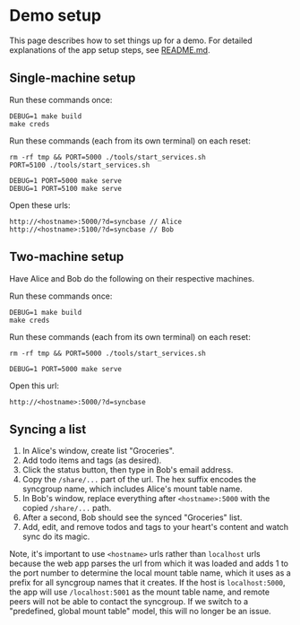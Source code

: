 # Demo setup

This page describes how to set things up for a demo.
For detailed explanations of the app setup steps, see [README.md](README.md).

## Single-machine setup

Run these commands once:

    DEBUG=1 make build
    make creds

Run these commands (each from its own terminal) on each reset:

    rm -rf tmp && PORT=5000 ./tools/start_services.sh
    PORT=5100 ./tools/start_services.sh

    DEBUG=1 PORT=5000 make serve
    DEBUG=1 PORT=5100 make serve

Open these urls:

    http://<hostname>:5000/?d=syncbase // Alice
    http://<hostname>:5100/?d=syncbase // Bob

## Two-machine setup

Have Alice and Bob do the following on their respective machines.

Run these commands once:

    DEBUG=1 make build
    make creds

Run these commands (each from its own terminal) on each reset:

    rm -rf tmp && PORT=5000 ./tools/start_services.sh

    DEBUG=1 PORT=5000 make serve

Open this url:

    http://<hostname>:5000/?d=syncbase

## Syncing a list

1. In Alice's window, create list "Groceries".
2. Add todo items and tags (as desired).
3. Click the status button, then type in Bob's email address.
4. Copy the `/share/...` part of the url. The hex suffix encodes the syncgroup
   name, which includes Alice's mount table name.
5. In Bob's window, replace everything after `<hostname>:5000` with the copied
   `/share/...` path.
5. After a second, Bob should see the synced "Groceries" list.
6. Add, edit, and remove todos and tags to your heart's content and watch sync
   do its magic.

Note, it's important to use `<hostname>` urls rather than `localhost` urls
because the web app parses the url from which it was loaded and adds 1 to the
port number to determine the local mount table name, which it uses as a prefix
for all syncgroup names that it creates. If the host is `localhost:5000`, the
app will use `/localhost:5001` as the mount table name, and remote peers will
not be able to contact the syncgroup. If we switch to a "predefined, global
mount table" model, this will no longer be an issue.
